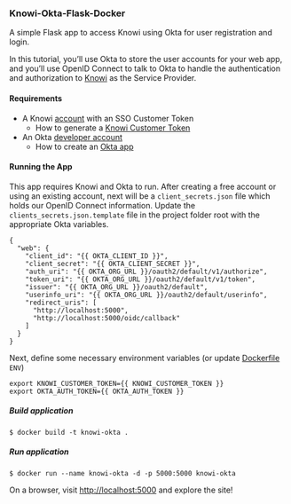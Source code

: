 ### Knowi-Okta-Flask-Docker
A simple Flask app to access Knowi using Okta for user registration and login.

In this tutorial, you’ll use Okta to store the user accounts for your web app, and you’ll use 
OpenID Connect to talk to Okta to handle the authentication and authorization to 
[Knowi](https://www.knowi.com) as the Service Provider.

#### Requirements
* A Knowi [account](https://knowi.com/signup) with an SSO Customer Token
  * How to generate a [Knowi Customer Token](https://docs.knowi.com/hc/en-us/articles/360047948393-Embedding-with-Single-Sign-On)     
* An Okta [developer account](https://developer.okta.com/signup/)
  * How to create an [Okta app](https://developer.okta.com/docs/guides/sign-into-web-app/aspnet/create-okta-application/)


#### Running the App
This app requires Knowi and Okta to run. After creating a free account or using an existing account, next
will be a `client_secrets.json` file which holds our OpenID Connect information. Update the `clients_secrets.json.template`
file in the project folder root with the appropriate Okta variables. 

```
{
  "web": {
    "client_id": "{{ OKTA_CLIENT_ID }}",
    "client_secret": "{{ OKTA_CLIENT_SECRET }}",
    "auth_uri": "{{ OKTA_ORG_URL }}/oauth2/default/v1/authorize",
    "token_uri": "{{ OKTA_ORG_URL }}/oauth2/default/v1/token",
    "issuer": "{{ OKTA_ORG_URL }}/oauth2/default",
    "userinfo_uri": "{{ OKTA_ORG_URL }}/oauth2/default/userinfo",
    "redirect_uris": [
      "http://localhost:5000",
      "http://localhost:5000/oidc/callback"
    ]
  }
}
```

Next, define some necessary environment variables (or update [Dockerfile](Dockerfile) `ENV`)
```shell script
export KNOWI_CUSTOMER_TOKEN={{ KNOWI_CUSTOMER_TOKEN }}
export OKTA_AUTH_TOKEN={{ OKTA_AUTH_TOKEN }}
```

##### Build application
```
$ docker build -t knowi-okta .
```

##### Run application
```
$ docker run --name knowi-okta -d -p 5000:5000 knowi-okta
```

On a browser, visit [http://localhost:5000](http://localhost:5000) and explore the site!